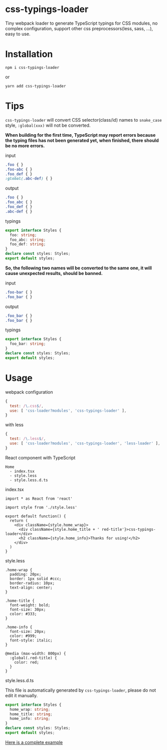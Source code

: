# css-typings-loader

Tiny webpack loader to generate TypeScript typings for CSS modules, no complex configuration, support other css preprocessors(less, sass, ...), easy to use.

# Installation

```
npm i css-typings-loader
```

or

```
yarn add css-typings-loader
```

# Tips

`css-typings-loader` will convert CSS selector(class/id) names to `snake_case` style, `:global(xxx)` will not be converted.

 **When building for the first time, TypeScript may report errors because the typing files has not been generated yet, when finished, there should be no more errors.**

input

```css
.foo { }
.foo-abc { }
.foo_def { }
:global(.abc-def) { }
```

output

```css
.foo { }
.foo_abc { }
.foo_def { }
.abc-def { }
```

typings

```typescript
export interface Styles {
  foo: string;
  foo_abc: string;
  foo_def: string;
}
declare const styles: Styles;
export default styles;

```

**So, the following two names will be converted to the same one, it will cause unexpected results, should be banned.**

input

```css
.foo-bar { }
.foo_bar { }
```

output

```css
.foo_bar { }
.foo_bar { }
```

typings

```typescript
export interface Styles {
  foo_bar: string;
}
declare const styles: Styles;
export default styles;
```

# Usage

webpack configuration

```javascript
{
  test: /\.css$/,
  use: [ 'css-loader?modules', 'css-typings-loader' ],
}
```

with less

```js
{
  test: /\.less$/,
  use: [ 'css-loader?modules', 'css-typings-loader', 'less-loader' ],
}
```

React component with TypeScript

```
Home
  - index.tsx
  - style.less
  - style.less.d.ts
```

index.tsx

```tsx
import * as React from 'react'

import style from './style.less'

export default function() {
  return (
    <div className={style.home_wrap}>
      <div className={style.home_title + ' red-title'}>css-typings-loader</div>
      <h2 className={style.home_info}>Thanks for using!</h2>
    </div>
  )
}
```

style.less

```less
.home-wrap {
  padding: 20px;
  border: 1px solid #ccc;
  border-radius: 10px;
  text-align: center;
}

.home-title {
  font-weight: bold;
  font-size: 30px;
  color: #333;
}

.home-info {
  font-size: 20px;
  color: #999;
  font-style: italic;
}

@media (max-width: 800px) {
  :global(.red-title) {
    color: red;
  }
}
```

style.less.d.ts

This file is automatically generated by `css-typings-loader`, please do not edit it manually.

```typescript
export interface Styles {
  home_wrap: string;
  home_title: string;
  home_info: string;
}
declare const styles: Styles;
export default styles;
```

[Here is a complete example](https://github.com/speakout/css-typings-loader/tree/master/example)
